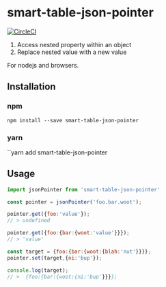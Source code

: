 # smart-table-json-pointer

[![CircleCI](https://circleci.com/gh/smart-table/smart-table-json-pointer.svg?style=svg)](https://circleci.com/gh/smart-table/smart-table-json-pointer)

1. Access nested property within an object
2. Replace nested value with a new value

For nodejs and browsers.

## Installation

### npm

``npm install --save smart-table-json-pointer``

### yarn

``yarn add smart-table-json-pointer

## Usage

```Javascript
import jsonPointer from 'smart-table-json-pointer'

const pointer = jsonPointer('foo.bar.woot');

pointer.get({foo:'value'});
// > undefined

pointer.get({foo:{bar:{woot:'value'}}});
// > 'value'

const target = {foo:{bar:{woot:{blah:'nut'}}}};
pointer.set(target,{ni:'bup'});

console.log(target);
// >  {foo:{bar:{woot:{ni:'bup'}}}};
```
